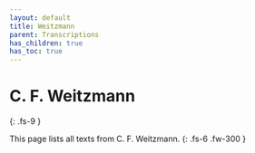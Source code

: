 ```yaml
---
layout: default
title: Weitzmann
parent: Transcriptions
has_children: true
has_toc: true
---
```


# C. F. Weitzmann
{: .fs-9 }

This page lists all texts from C. F. Weitzmann. 
{: .fs-6 .fw-300 }